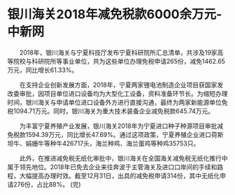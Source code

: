 # 银川海关2018年减免税款6000余万元-中新网

　　2018年，银川海关与宁夏科技厅发布宁夏科研院所汇总清单，共涉及19家高等院校与科研院所等事业单位，共为这些单位办理免税申请265份，减免1462.65万元，同比增长61.33%。

　　在支持企业创新发展方面，2018年，宁夏两家锂电池制造企业项目获国家发改委审批，因项目单位进口设备均为大型化工设备，资料准备环节长。为缩短办理时间，银川海关与申请单位进口设备外方进行直接沟通，最终为两家新能源单位免税1094.71万元。同时，银川海关为重大技术装备企业减免税款645.74万元。

　　为丰富宁夏养殖产业发展，银川海关2018年为宁夏进口种子种源项目审批减免税款1594.39万元，同比增长47.69%。通过这项政策，宁夏养殖企业进口荷斯坦牛、娟姗牛等种牛426717头，海兰种鸡、海兰蛋鸡等种鸡35753只。

　　此外，在推进减免税无纸化审批中，银川海关在全国海关减免税无纸化推行中属于领先地位。2018年已免去企业来往奔波于主管海关及进口口岸间的手续和路程，大幅提高办理时效。截至12月31日，出具的减免税申请314份，其中无纸化申请276份，占比88%。 (完)
